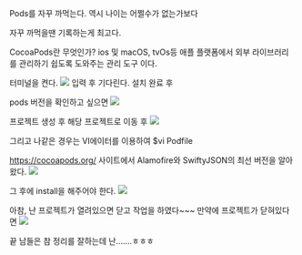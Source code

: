 Pods를 자꾸 까먹는다.
역시 나이는 어쩔수가 없는가보다

자꾸 까먹을땐 기록하는게 최고다.

CocoaPods란 무엇인가?
ios 및 macOS, tvOs등 애플 플랫폼에서 외부 라이브러리를 관리하기 쉽도록 도와주는 관리 도구 이다.

터미널을 켠다.
<img src="https://user-images.githubusercontent.com/38239236/110418343-bf8f5680-80da-11eb-8c72-c7d1b010d379.png">
입력 후 기다린다.
설치 완료 후

pods 버전을 확인하고 싶으면
<img src="https://user-images.githubusercontent.com/38239236/110420293-56a9dd80-80de-11eb-920a-bb9121fdb09b.png">

프로젝트 생성 후 
해당 프로젝트로 이동 후
<img src="https://user-images.githubusercontent.com/38239236/110420304-5d385500-80de-11eb-8671-dc5009a30758.png">

그리고 나같은 경우는 VI에이터를 이용하여 
$vi Podfile



https://cocoapods.org/ 사이트에서 Alamofire와 SwiftyJSON의 최선 버전을 알아왔다. 
<img src="https://user-images.githubusercontent.com/38239236/110420318-63c6cc80-80de-11eb-962e-8517311ad2fd.png">


그 후에 install을 해주어야 한다.
<img src="https://user-images.githubusercontent.com/38239236/110420331-67f2ea00-80de-11eb-8014-9edf9a8dbb36.png">

아참, 난 프로젝트가 열려있으면 닫고 작업을 하였다~~~ 만약에 프로젝트가 닫혀있다면
<img src="https://user-images.githubusercontent.com/38239236/110420343-6f19f800-80de-11eb-815e-afef025cca12.png">


끝
남들은 참 정리를 잘하는데 난.......ㅎㅎㅎ
